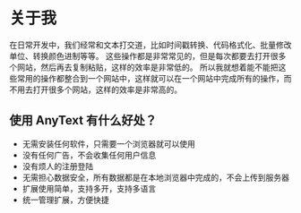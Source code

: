 # 关于我
在日常开发中，我们经常和文本打交道，比如时间戳转换、代码格式化、批量修改单位、转换颜色进制等等。
这些操作都是非常常见的，但是每次都要去打开很多个网站，然后再去复制粘贴，这样的效率是非常低的。
所以我就想着能不能把这些常用的操作都整合到一个网站中，这样就可以在一个网站中完成所有的操作，而不用去打开很多个网站，这样的效率是非常高的。

## 使用 AnyText 有什么好处？
- 无需安装任何软件，只需要一个浏览器就可以使用
- 没有任何广告，不会收集任何用户信息
- 没有烦人的注册登陆
- 无需担心数据安全，所有数据都是在本地浏览器中完成的，不会上传到服务器
- 扩展使用简单，支持多开，支持多语言
- 统一管理扩展，方便快捷
